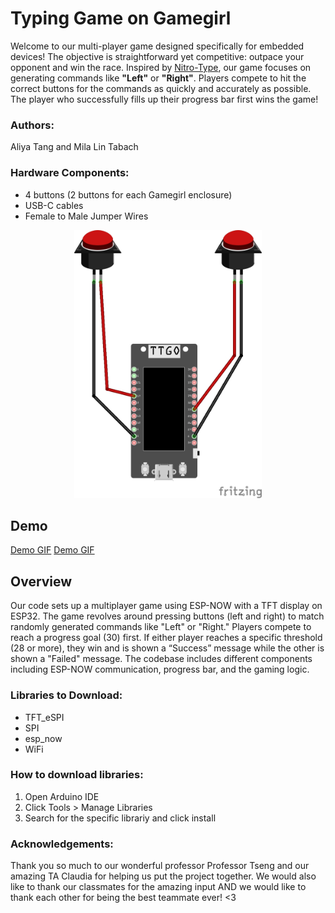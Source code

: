 # Typing Game on Gamegirl

Welcome to our multi-player game designed specifically for embedded devices! The objective is straightforward yet competitive: outpace your opponent and win the race. Inspired by [Nitro-Type](https://www.nitrotype.com), our game focuses on generating commands like **"Left"** or **"Right"**. Players compete to hit the correct buttons for the commands as quickly and accurately as possible. The player who successfully fills up their progress bar first wins the game! 

### Authors: 
Aliya Tang and Mila Lin Tabach 
### Hardware Components: 
- 4 buttons (2 buttons for each Gamegirl enclosure)
- USB-C cables
- Female to Male Jumper Wires

<div align="center">
  <img src="components_picture.jpg" alt="Components Picture" width="300"/>
</div>

## Demo
[Demo GIF](solo_demo.gif)
[Demo GIF](duo_demo.gif)


## Overview
Our code sets up a multiplayer game using ESP-NOW with a TFT display on ESP32. The game revolves around pressing buttons (left and right) to match randomly generated commands like "Left" or "Right." Players compete to reach a progress goal (30) first. If either player reaches a specific threshold (28 or more), they win and is shown a “Success” message while the other is shown a "Failed" message. The codebase includes different components including ESP-NOW communication, progress bar, and the gaming logic. 

### Libraries to Download:
- TFT_eSPI 
- SPI
- esp_now
- WiFi

### How to download libraries:

1. Open Arduino IDE
2. Click Tools > Manage Libraries
3. Search for the specific librariy and click install

### Acknowledgements:

Thank you so much to our wonderful professor Professor Tseng and our amazing TA Claudia for helping us put the project together. We would also like to thank our classmates for the amazing input AND we would like to thank each other for being the best teammate ever! <3






